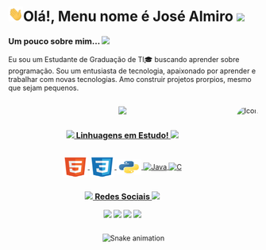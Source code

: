 <h1> <img src="https://raw.githubusercontent.com/ABSphreak/ABSphreak/master/gifs/Hi.gif" width="30px">Olá!, Menu nome é José Almiro</a> 
<img src="https://emojis.slackmojis.com/emojis/images/1531849430/4246/blob-sunglasses.gif?1531849430" width="30px"></h1>
</h1>

### Um pouco sobre mim...  <img src="https://media.giphy.com/media/VgCDAzcKvsR6OM0uWg/giphy.gif" width="50"> 
Eu sou um Estudante de Graduação de TI🎓 buscando aprender sobre programação. Sou um entusiasta de tecnologia, apaixonado por aprender e trabalhar com novas tecnologias. Amo construir projetos prorpios, mesmo que sejam pequenos.

##

<div align="center">
  <a href="https://github.com/JoseAlmiroNeto">
  <img height="220" src="https://github-readme-stats.vercel.app/api?username=JoseAlmiroNeto&show_icons=true&theme=midnight-purple&include_all_commits=true&count_private=true"/>
  <img align="right" alt="Icon" height="215" style="border-radius:50px;" src="https://user-images.githubusercontent.com/97368866/148666492-042f93a3-6dbb-47dd-9eec-cac277b18007.gif">
<div>
  
##
  
### <img src="https://media4.giphy.com/media/Kfl09udXYhbjajJwEt/giphy.gif" width="45"> Linhuagens em Estudo! <img src="https://media4.giphy.com/media/Kfl09udXYhbjajJwEt/giphy.gif" width="45">   
</div>
  <div style="display: inline_block"><br>
  <img align="center" alt="HTML" height="40" width="50" src="https://raw.githubusercontent.com/devicons/devicon/master/icons/html5/html5-original.svg">
  <img align="center" alt="CSS" height="40" width="50" src="https://raw.githubusercontent.com/devicons/devicon/master/icons/css3/css3-original.svg">
  <img align="center" alt="Python" height="30" width="50" src="https://raw.githubusercontent.com/devicons/devicon/master/icons/python/python-original.svg">
  <img align="center" alt="Java" height="40" width="50" src="https://cdn.jsdelivr.net/gh/devicons/devicon/icons/java/java-plain.svg">
  <img align="center" alt="C" height="40" width="40" src="https://img.icons8.com/color/100/000000/c-plus-plus-logo.png">
  
</div>
  
##
  
### <img src="https://media4.giphy.com/media/Ieo88333eatH73xKQG/giphy_s.gif" width="45"> Redes Sociais <img src="https://media4.giphy.com/media/Ieo88333eatH73xKQG/giphy_s.gif" width="45">
<div>
<a href="https://www.instagram.com/zikkqq/" target="_blank"><img src="https://img.shields.io/badge/-Instagram-%23E4405F?style=for-the-badge&logo=instagram&logoColor=white" target="_blank"></a>
<a href="https://www.twitch.tv/zikkqq" target="_blank"><img src="https://img.shields.io/badge/Twitch-9146FF?style=for-the-badge&logo=twitch&logoColor=white" target="_blank"></a> 
<a href = "mailto:josealmironettto@gmail.com"><img src="https://img.shields.io/badge/-Gmail-%23333?style=for-the-badge&logo=gmail&logoColor=white" target="_blank"></a>
<a href="https://www.linkedin.com/in/josé-almiro-b0007b21a/?src=aff-lilpar&veh=aff_src.aff-lilpar_c.partners_pkw.123201_plc.adgoal%20GmbH_pcrid.449670_learning&trk=aff_src.aff-lilpar_c.partners_pkw.123201_plc.adgoal%20GmbH_pcrid.449670_learning&clickid=QnnQqEyzbxyIWtLyYqUTzQmZUkG3xlzXZwQvQ40&mcid=6851962469594763264&irgwc=1"><img src="https://img.shields.io/badge/-LinkedIn-%230077B5?style=for-the-badge&logo=linkedin&logoColor=white" target="_blank"></a> 
  
##
  
![Snake animation](https://github.com/JoseAlmiroNeto/JoseAlmiroNeto/blob/output/github-contribution-grid-snake.svg)
